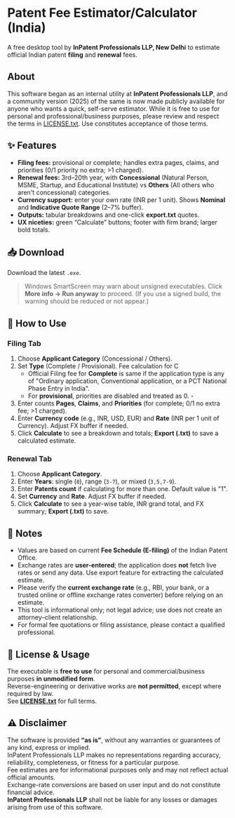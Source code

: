 # Patent Fee Estimator/Calculator (India)

A free desktop tool by **InPatent Professionals LLP, New Delhi** to estimate official Indian patent **filing** and **renewal** fees.


## About

This software began as an internal utility at **InPatent Professionals LLP**, and a community version (2025) of the same is now made publicly available for anyone who wants a quick, self-serve estimator. While it is free to use for personal and professional/business purposes, please review and respect the terms in [LICENSE.txt](LICENSE.txt). Use constitutes acceptance of those terms.


## ✨ Features
- **Filing fees:** provisional or complete; handles extra pages, claims, and priorities (0/1 priority no extra; >1 charged).
- **Renewal fees:** 3rd–20th year, with **Concessional** (Natural Person, MSME, Startup, and Educational Institute) vs **Others** (All others who aren't concessional) categories.
- **Currency support:** enter your own rate (INR per 1 unit). Shows **Nominal** and **Indicative Quote Range** (2–7% buffer).
- **Outputs:** tabular breakdowns and one-click **export.txt** quotes.
- **UX niceties:** green “Calculate” buttons; footer with firm brand; larger bold totals.


## 📥 Download

Download the latest `.exe`.

> Windows SmartScreen may warn about unsigned executables. Click **More info → Run anyway** to proceed. (If you use a signed build, the warning should be reduced or not appear.)


## 🧭 How to Use

### Filing Tab
1. Choose **Applicant Category** (Concessional / Others).
2. Set **Type** (Complete / Provisional). Fee calculation for C  
   - Official Filing fee for **Complete** is same if the application type is any of "Ordinary application, Conventional application, or a PCT National Phase Entry in India".
   - For **provisional**, priorities are disabled and treated as 0.   - 
3. Enter counts **Pages**, **Claims**, and **Priorities** (for complete; 0/1 no extra fee; >1 charged).
4. Enter **Currency code** (e.g., INR, USD, EUR) and **Rate** (INR per 1 unit of Currency). Adjust FX buffer if needed. 
5. Click **Calculate** to see a breakdown and totals; **Export (.txt)** to save a calculated estimate.

### Renewal Tab
1. Choose **Applicant Category**.
2. Enter **Years**: single (`8`), range (`3-7`), or mixed (`3,5,7-9`).
3. Enter **Patents count** if calculating for more than one. Default value is "1".
4. Set **Currency** and **Rate**. Adjust FX buffer if needed.
5. Click **Calculate** to see a year-wise table, INR grand total, and FX summary; **Export (.txt)** to save.


## 📌 Notes

- Values are based on current **Fee Schedule (E-filing)** of the Indian Patent Office.  
- Exchange rates are **user-entered**; the application does **not** fetch live rates or send any data. Use export feature for extracting the calculated estimate.  
- Please verify the **current exchange rate** (e.g., RBI, your bank, or a trusted online or offline exchange rates converter) before relying on an estimate.
- This tool is informational only; not legal advice; use does not create an attorney–client relationship. 
- For formal fee quotations or filing assistance, please contact a qualified professional.


## 🔐 License & Usage

The executable is **free to use** for personal and commercial/business purposes **in unmodified form**.  
Reverse-engineering or derivative works are **not permitted**, except where required by law.  
See **[LICENSE.txt](LICENSE.txt)** for full terms.


## ⚠️ Disclaimer

The software is provided **“as is”**, without any warranties or guarantees of any kind, express or implied.  
InPatent Professionals LLP makes no representations regarding accuracy, reliability, completeness, or fitness for a particular purpose.  
Fee estimates are for informational purposes only and may not reflect actual official amounts.  
Exchange-rate conversions are based on user input and do not constitute financial advice.  
**InPatent Professionals LLP** shall not be liable for any losses or damages arising from use of this software.

